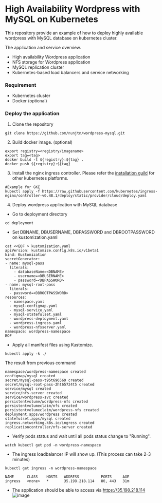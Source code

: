 # High Availability Wordpress with MySQL on Kubernetes

This repository provide an example of how to deploy highly available wordpress with MySQL database on kubernetes cluster.

The application and service overview.
- High availability Wordpress application
- NFS storage for Wordpress application
- MySQL replication cluster
- Kubernetes-based load balancers and service networking

### Requirement
- Kubernetes cluster
- Docker (optional)

### Deploy the application
1. Clone the repository 
```
git clone https://github.com/nunjtn/wordpress-mysql.git
```

2. Build docker image. (optional)
```
export registry=<registry/imagename>
export tag=<tag>
docker build -t ${registry}:${tag} .
docker push ${registry}:${tag}
```

3. Install the nginx ingress controller. Please refer the [installation guild](https://kubernetes.github.io/ingress-nginx/deploy/) for other kubernetes platforms. 
```
#Example for GKE
kubectl apply -f https://raw.githubusercontent.com/kubernetes/ingress-nginx/controller-v0.48.1/deploy/static/provider/cloud/deploy.yaml
```

4. Deploy wordpress application with MySQL database
- Go to deployment directory
```
cd deployment
```

- Set DBNAME, DBUSERNAME, DBPASSWORD and DBROOTPASSWORD on kustomization.yaml
```
cat <<EOF > kustomization.yaml
apiVersion: kustomize.config.k8s.io/v1beta1
kind: Kustomization
secretGenerator:
- name: mysql-pass
  literals:
    - databaseName=<DBNAME>
    - username=<DBUSERNAME>
    - password=<DBPASSWORD>
- name: mysql-root-pass
  literals:
  - password=<DBROOTPASSWORD>
resources:
  - namespace.yaml
  - mysql-configmap.yaml
  - mysql-service.yaml
  - mysql-statefulset.yaml
  - wordpress-deployment.yaml
  - wordpress-ingress.yaml
  - wordpress-nfsserver.yaml
namespace: wordpress-namespace
EOF
```
- Apply all manifest files using Kustomize. 
```
kubectl apply -k ./
```
The result from previous command 
```
namespace/wordpress-namespace created
configmap/mysql created
secret/mysql-pass-t95t696569 created
secret/mysql-root-pass-2ht65724t5 created
service/mysql created
service/nfs-server created
service/wordpress-svc created
persistentvolume/wordpress-nfs created
persistentvolumeclaim/nfs created
persistentvolumeclaim/wordpress-nfs created
deployment.apps/wordpress created
statefulset.apps/mysql created
ingress.networking.k8s.io/ingress created
replicationcontroller/nfs-server created
```

- Verify pods status and wait until all pods status change to "Running".
```
watch kubectl get pod -n wordpress-namespace
```
- The ingress loadbalancer IP will show up. (This process can take 2-3 minutes)
```
kubectl get ingress -n wordpress-namespace
```
```
NAME      CLASS    HOSTS   ADDRESS          PORTS     AGE
ingress   <none>   *       35.198.218.114   80, 443   31m
```
- The application should be able to access via https://35.198.218.114
![image](https://user-images.githubusercontent.com/74763224/128417930-5b4198d3-79b3-40ef-a372-38895a6bf614.png)

